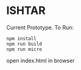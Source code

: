﻿# ISHTAR

Current Prototype. To Run:

    npm install
    npm run build
    npm run micro

open index.html in browser
